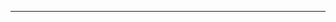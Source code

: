 ***********************************************************************************************************
